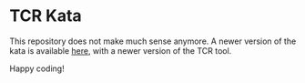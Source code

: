# TCR Kata
This repository does not make much sense anymore. 
A newer version of the kata is available [here](https://github.com/les-tontons-crafters/submarine-tcr), with a newer version of the TCR tool.

Happy coding!
